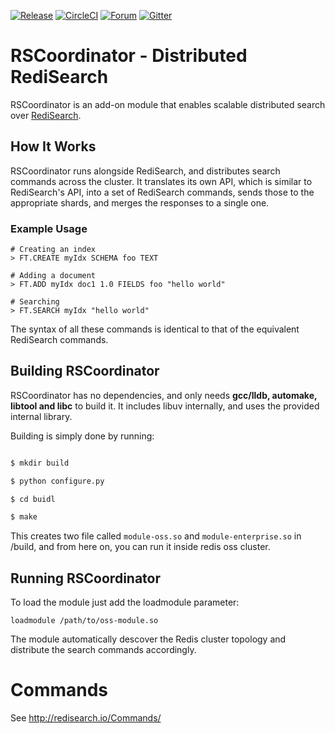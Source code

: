 [![Release](https://img.shields.io/github/v/release/RedisLabsModules/RSCoordinator.svg?sort=semver)](https://github.com/RedisLabsModules/RSCoordinator/releases)
[![CircleCI](https://circleci.com/gh/RedisLabsModules/RSCoordinator.svg?style=svg&circle-token=4efb4a933bf11a44c122d33d68cda6b8b4163e15)](https://circleci.com/gh/RedisLabsModules/RSCoordinator)
[![Forum](https://img.shields.io/badge/Forum-RediSearch-blue)](https://forum.redislabs.com/c/modules/redisearch/)
[![Gitter](https://badges.gitter.im/RedisLabs/RediSearch.svg)](https://gitter.im/RedisLabs/RediSearch?utm_source=badge&utm_medium=badge&utm_campaign=pr-badge)

# RSCoordinator - Distributed RediSearch

RSCoordinator is an add-on module that enables scalable distributed search over [RediSearch](http://redisearch.io).

## How It Works

RSCoordinator runs alongside RediSearch, and distributes search commands across the cluster. 
It translates its own API, which is similar to RediSearch's API, into a set of RediSearch commands, sends those to the appropriate shards,
and merges the responses to a single one. 

### Example Usage

```
# Creating an index
> FT.CREATE myIdx SCHEMA foo TEXT 

# Adding a document
> FT.ADD myIdx doc1 1.0 FIELDS foo "hello world"

# Searching
> FT.SEARCH myIdx "hello world"
```

The syntax of all these commands is identical to that of the equivalent RediSearch commands.

## Building RSCoordinator

RSCoordinator has no dependencies, and only needs **gcc/lldb, automake, libtool and libc** to build it. It includes libuv internally, and uses the provided internal library.

Building is simply done by running:

```sh

$ mkdir build

$ python configure.py

$ cd buidl

$ make

```

This creates two file called `module-oss.so` and `module-enterprise.so` in /build, and from here on, you can run it inside redis oss cluster.

## Running RSCoordinator

To load the module just add the loadmodule parameter:

```
loadmodule /path/to/oss-module.so
```

The module automatically descover the Redis cluster topology and distribute the search commands accordingly.

# Commands

See http://redisearch.io/Commands/
